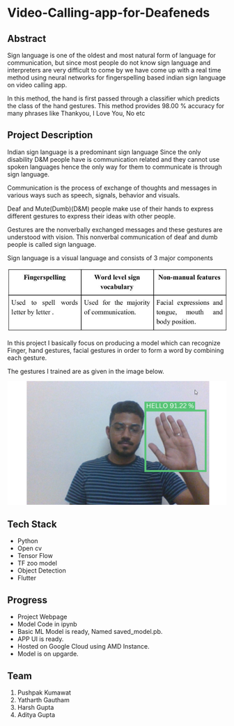 # Video-Calling-app-for-Deafeneds
## Abstract

Sign language is one of the oldest and most natural form of language for communication, but since most people do not know sign language and interpreters are very difficult to come by we have come up with a real time method using neural networks for fingerspelling based indian sign language on video calling app.
 
In this method, the hand is first passed through a classifier which predicts the class of the hand gestures. This method provides 98.00 % accuracy for many phrases like Thankyou, I Love You, No etc

## Project Description

Indian sign language is a predominant sign language Since the only disability D&M people have is communication related and they cannot use spoken languages hence the only way for them to communicate is through sign language. 

Communication is the process of exchange of thoughts and messages in various ways such as speech, signals, behavior and visuals. 

Deaf and Mute(Dumb)(D&M) people make use of their hands to express different gestures to express their ideas with other people. 

Gestures are the nonverbally exchanged messages and these gestures are understood with vision. This nonverbal communication of deaf and dumb people is called sign language. 

Sign language is a visual language and consists of 3 major components 

![components](Images/components.jpg)

In this project I basically focus on producing a model which can recognize Finger, hand gestures, facial gestures in order to form a word by combining each gesture. 

The gestures I trained are as given in the image below.

![Signs](images/THANKYOU.png)
## Tech Stack
- Python
- Open cv
- Tensor Flow
- TF zoo model
- Object Detection
- Flutter

## Progress
- Project Webpage <br>
- Model Code in ipynb <br>
- Basic ML Model is ready, Named saved_model.pb.
- APP UI is ready.
- Hosted on Google Cloud using AMD Instance.
- Model is on upgarde.

## Team 
1. Pushpak Kumawat
2. Yatharth Gautham
3. Harsh Gupta
4. Aditya Gupta
